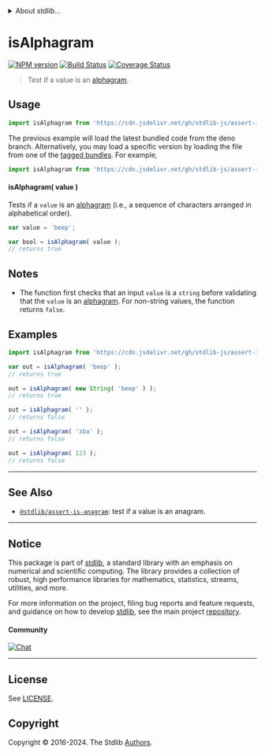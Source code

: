 <!--

@license Apache-2.0

Copyright (c) 2018 The Stdlib Authors.

Licensed under the Apache License, Version 2.0 (the "License");
you may not use this file except in compliance with the License.
You may obtain a copy of the License at

   http://www.apache.org/licenses/LICENSE-2.0

Unless required by applicable law or agreed to in writing, software
distributed under the License is distributed on an "AS IS" BASIS,
WITHOUT WARRANTIES OR CONDITIONS OF ANY KIND, either express or implied.
See the License for the specific language governing permissions and
limitations under the License.

-->


<details>
  <summary>
    About stdlib...
  </summary>
  <p>We believe in a future in which the web is a preferred environment for numerical computation. To help realize this future, we've built stdlib. stdlib is a standard library, with an emphasis on numerical and scientific computation, written in JavaScript (and C) for execution in browsers and in Node.js.</p>
  <p>The library is fully decomposable, being architected in such a way that you can swap out and mix and match APIs and functionality to cater to your exact preferences and use cases.</p>
  <p>When you use stdlib, you can be absolutely certain that you are using the most thorough, rigorous, well-written, studied, documented, tested, measured, and high-quality code out there.</p>
  <p>To join us in bringing numerical computing to the web, get started by checking us out on <a href="https://github.com/stdlib-js/stdlib">GitHub</a>, and please consider <a href="https://opencollective.com/stdlib">financially supporting stdlib</a>. We greatly appreciate your continued support!</p>
</details>

# isAlphagram

[![NPM version][npm-image]][npm-url] [![Build Status][test-image]][test-url] [![Coverage Status][coverage-image]][coverage-url] <!-- [![dependencies][dependencies-image]][dependencies-url] -->

> Test if a value is an [alphagram][alphagram].



<section class="usage">

## Usage

```javascript
import isAlphagram from 'https://cdn.jsdelivr.net/gh/stdlib-js/assert-is-alphagram@deno/mod.js';
```
The previous example will load the latest bundled code from the deno branch. Alternatively, you may load a specific version by loading the file from one of the [tagged bundles](https://github.com/stdlib-js/assert-is-alphagram/tags). For example,

```javascript
import isAlphagram from 'https://cdn.jsdelivr.net/gh/stdlib-js/assert-is-alphagram@v0.2.2-deno/mod.js';
```

#### isAlphagram( value )

Tests if a `value` is an [alphagram][alphagram] (i.e., a sequence of characters arranged in alphabetical order).

```javascript
var value = 'beep';

var bool = isAlphagram( value );
// returns true
```

</section>

<!-- /.usage -->

<section class="notes">

## Notes

-   The function first checks that an input `value` is a `string` before validating that the `value` is an [alphagram][alphagram]. For non-string values, the function returns `false`.

</section>

<!-- /.notes -->

<section class="examples">

## Examples

<!-- eslint-disable no-new-wrappers -->

<!-- eslint no-undef: "error" -->

```javascript
import isAlphagram from 'https://cdn.jsdelivr.net/gh/stdlib-js/assert-is-alphagram@deno/mod.js';

var out = isAlphagram( 'beep' );
// returns true

out = isAlphagram( new String( 'beep' ) );
// returns true

out = isAlphagram( '' );
// returns false

out = isAlphagram( 'zba' );
// returns false

out = isAlphagram( 123 );
// returns false
```

</section>

<!-- /.examples -->



<!-- Section for related `stdlib` packages. Do not manually edit this section, as it is automatically populated. -->

<section class="related">

* * *

## See Also

-   <span class="package-name">[`@stdlib/assert-is-anagram`][@stdlib/assert/is-anagram]</span><span class="delimiter">: </span><span class="description">test if a value is an anagram.</span>

</section>

<!-- /.related -->

<!-- Section for all links. Make sure to keep an empty line after the `section` element and another before the `/section` close. -->


<section class="main-repo" >

* * *

## Notice

This package is part of [stdlib][stdlib], a standard library with an emphasis on numerical and scientific computing. The library provides a collection of robust, high performance libraries for mathematics, statistics, streams, utilities, and more.

For more information on the project, filing bug reports and feature requests, and guidance on how to develop [stdlib][stdlib], see the main project [repository][stdlib].

#### Community

[![Chat][chat-image]][chat-url]

---

## License

See [LICENSE][stdlib-license].


## Copyright

Copyright &copy; 2016-2024. The Stdlib [Authors][stdlib-authors].

</section>

<!-- /.stdlib -->

<!-- Section for all links. Make sure to keep an empty line after the `section` element and another before the `/section` close. -->

<section class="links">

[npm-image]: http://img.shields.io/npm/v/@stdlib/assert-is-alphagram.svg
[npm-url]: https://npmjs.org/package/@stdlib/assert-is-alphagram

[test-image]: https://github.com/stdlib-js/assert-is-alphagram/actions/workflows/test.yml/badge.svg?branch=v0.2.2
[test-url]: https://github.com/stdlib-js/assert-is-alphagram/actions/workflows/test.yml?query=branch:v0.2.2

[coverage-image]: https://img.shields.io/codecov/c/github/stdlib-js/assert-is-alphagram/main.svg
[coverage-url]: https://codecov.io/github/stdlib-js/assert-is-alphagram?branch=main

<!--

[dependencies-image]: https://img.shields.io/david/stdlib-js/assert-is-alphagram.svg
[dependencies-url]: https://david-dm.org/stdlib-js/assert-is-alphagram/main

-->

[chat-image]: https://img.shields.io/gitter/room/stdlib-js/stdlib.svg
[chat-url]: https://app.gitter.im/#/room/#stdlib-js_stdlib:gitter.im

[stdlib]: https://github.com/stdlib-js/stdlib

[stdlib-authors]: https://github.com/stdlib-js/stdlib/graphs/contributors

[cli-section]: https://github.com/stdlib-js/assert-is-alphagram#cli
[cli-url]: https://github.com/stdlib-js/assert-is-alphagram/tree/cli
[@stdlib/assert-is-alphagram]: https://github.com/stdlib-js/assert-is-alphagram/tree/main

[umd]: https://github.com/umdjs/umd
[es-module]: https://developer.mozilla.org/en-US/docs/Web/JavaScript/Guide/Modules

[deno-url]: https://github.com/stdlib-js/assert-is-alphagram/tree/deno
[deno-readme]: https://github.com/stdlib-js/assert-is-alphagram/blob/deno/README.md
[umd-url]: https://github.com/stdlib-js/assert-is-alphagram/tree/umd
[umd-readme]: https://github.com/stdlib-js/assert-is-alphagram/blob/umd/README.md
[esm-url]: https://github.com/stdlib-js/assert-is-alphagram/tree/esm
[esm-readme]: https://github.com/stdlib-js/assert-is-alphagram/blob/esm/README.md
[branches-url]: https://github.com/stdlib-js/assert-is-alphagram/blob/main/branches.md

[stdlib-license]: https://raw.githubusercontent.com/stdlib-js/assert-is-alphagram/main/LICENSE

[alphagram]: https://en.wiktionary.org/wiki/alphagram

[standard-streams]: https://en.wikipedia.org/wiki/Standard_streams

[mdn-regexp]: https://developer.mozilla.org/en-US/docs/Web/JavaScript/Guide/Regular_Expressions

<!-- <related-links> -->

[@stdlib/assert/is-anagram]: https://github.com/stdlib-js/assert-is-anagram/tree/deno

<!-- </related-links> -->

</section>

<!-- /.links -->
